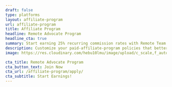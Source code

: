 ```yaml
---
draft: false
type: platforms
layout: affiliate-program
url: affiliate-program
title: Affiliate Program
headline: Remote Advocate Program
headline_cta: true
summary: Start earning 25% recurring commission rates with Remote Team Affiliate program.
description: Customize your paid-affiliate-program policies that better fit your remote team. Either choose from the pre-packaged time off policies or create your own instantly.
image: https://res.cloudinary.com/hebu10lmu/image/upload/c_scale,f_auto,q_auto,w_300/v1589554913/www/affiliate/remote-work-full-size_ludxpb.png

cta_title: Remote Advocate Program
cta_button_text: Join Now
cta_url: /affiliate-program/apply/
cta_subtitle: Start Earnings!
---
```

